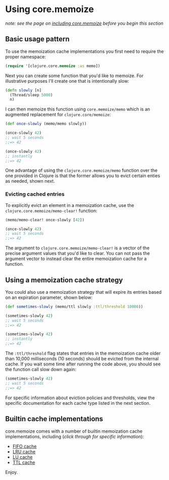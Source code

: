 # Using core.memoize

*note: see the page on [including core.memoize](./Including.md) before you begin this section*

## Basic usage pattern

To use the memoization cache implementations you first need to require the proper namespace:

```clojure
(require '[clojure.core.memoize :as memo])
```

Next you can create some function that you'd like to memoize.  For illustrative purposes I'll create one that is intentionally slow:

```clojure
(defn slowly [n]
  (Thread/sleep 5000)
  n)
```

I can then memoize this function using `core.memoize/memo` which is an augmented replacement for `clojure.core/memoize`:

```clojure
(def once-slowly (memo/memo slowly))

(once-slowly 42)
;; wait 5 seconds
;;=> 42

(once-slowly 42)
;; instantly
;;=> 42
```

One advantage of using the `clojure.core.memoize/memo` function over the one provided in Clojure is that the former allows you to evict certain enties as needed, shown next.

### Evicting cached entries

To explicitly evict an element in a memoization cache, use the `clojure.core.memoize/memo-clear!` function:

```clojure
(memo/memo-clear! once-slowly [42])

(once-slowly 42)
;; wait 5 seconds
;;=> 42
```

The argument to `clojure.core.memoize/memo-clear!` is a vector of the precise argument values that you'd like to clear.  You can not pass the argument vector to instead clear the entire memoization cache for a function.

## Using a memoization cache strategy

You could also use a memoization strategy that will expire its entries based on an expiration parameter, shown below:

```clojure
(def sometimes-slowly (memo/ttl slowly :ttl/threshold 10000))

(sometimes-slowly 42)
;; wait 5 seconds
;;=> 42

(sometimes-slowly 42)
;; instantly
;;=> 42
```

The `:ttl/threshold` flag states that entries in the memoization cache older than 10,000 milliseconds (10 seconds) should be evicted from the internal cache.  If you wait some time after running the code above, you should see the function call slow down again:

```clojure
(sometimes-slowly 42)
;; wait 5 seconds
;;=> 42
```

For specific information about eviction policies and thresholds, view the specific documentation for each cache type listed in the next section.

## Builtin cache implementations

core.memoize comes with a number of builtin memoization cache implementations, including (*click through for specific information*):

* [FIFO cache](./FIFO.md)
* [LRU cache](./LRU.md)
* [LU cache](./LU.md)
* [TTL cache](./TTL.md)

Enjoy.
